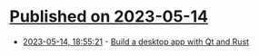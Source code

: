 # [Published on 2023-05-14](index.md)

* [2023-05-14, 18:55:21](https://lobste.rs/s/va4qoj/build_desktop_app_with_qt_rust) - [Build a desktop app with Qt and Rust](https://blog.logrocket.com/build-desktop-app-qt-rust/)
